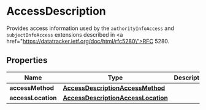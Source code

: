 

# AccessDescription

Provides access information used by the <code>authorityInfoAccess</code> and <code>subjectInfoAccess</code> extensions described in <a href=\"https://datatracker.ietf.org/doc/html/rfc5280\">RFC 5280</a>.

## Properties

| Name | Type | Description | Notes |
|------------ | ------------- | ------------- | -------------|
|**accessMethod** | [**AccessDescriptionAccessMethod**](AccessDescriptionAccessMethod.md) |  |  |
|**accessLocation** | [**AccessDescriptionAccessLocation**](AccessDescriptionAccessLocation.md) |  |  |



